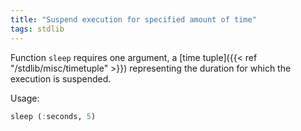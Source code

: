 ```yaml
---
title: "Suspend execution for specified amount of time"
tags: stdlib
---
```


Function `sleep` requires one argument, a [time tuple]({{< ref "/stdlib/misc/timetuple" >}}) representing the duration for which the execution is suspended.

Usage:

```haskell
sleep (:seconds, 5)
```
